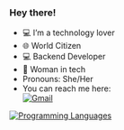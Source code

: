 ### Hey there!

- :computer: I’m a technology lover
- 🌐 World Citizen
- :computer: Backend Developer
- :muscle: Woman in tech
- Pronouns: She/Her
- You can reach me here: <br>
  <a href="mailto:stefanerefrande@gmail.com"><img src="https://img.icons8.com/bubbles/50/000000/gmail.png" alt="Gmail"/></a>

[![Programming Languages](https://github-readme-stats.vercel.app/api/top-langs/?username=stefanerefrande)](https://github.com/stefanerefrande/github-readme-stats)


